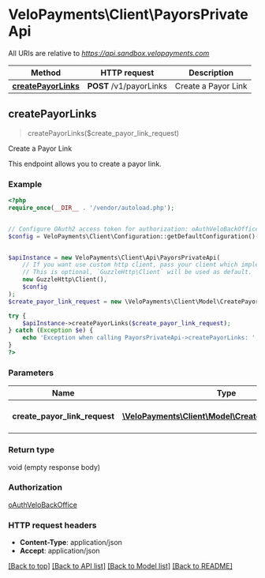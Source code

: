 # VeloPayments\Client\PayorsPrivateApi

All URIs are relative to *https://api.sandbox.velopayments.com*

Method | HTTP request | Description
------------- | ------------- | -------------
[**createPayorLinks**](PayorsPrivateApi.md#createPayorLinks) | **POST** /v1/payorLinks | Create a Payor Link



## createPayorLinks

> createPayorLinks($create_payor_link_request)

Create a Payor Link

This endpoint allows you to create a payor link.

### Example

```php
<?php
require_once(__DIR__ . '/vendor/autoload.php');


// Configure OAuth2 access token for authorization: oAuthVeloBackOffice
$config = VeloPayments\Client\Configuration::getDefaultConfiguration()->setAccessToken('YOUR_ACCESS_TOKEN');


$apiInstance = new VeloPayments\Client\Api\PayorsPrivateApi(
    // If you want use custom http client, pass your client which implements `GuzzleHttp\ClientInterface`.
    // This is optional, `GuzzleHttp\Client` will be used as default.
    new GuzzleHttp\Client(),
    $config
);
$create_payor_link_request = new \VeloPayments\Client\Model\CreatePayorLinkRequest(); // \VeloPayments\Client\Model\CreatePayorLinkRequest | Request to create a payor link

try {
    $apiInstance->createPayorLinks($create_payor_link_request);
} catch (Exception $e) {
    echo 'Exception when calling PayorsPrivateApi->createPayorLinks: ', $e->getMessage(), PHP_EOL;
}
?>
```

### Parameters


Name | Type | Description  | Notes
------------- | ------------- | ------------- | -------------
 **create_payor_link_request** | [**\VeloPayments\Client\Model\CreatePayorLinkRequest**](../Model/CreatePayorLinkRequest.md)| Request to create a payor link |

### Return type

void (empty response body)

### Authorization

[oAuthVeloBackOffice](../../README.md#oAuthVeloBackOffice)

### HTTP request headers

- **Content-Type**: application/json
- **Accept**: application/json

[[Back to top]](#) [[Back to API list]](../../README.md#documentation-for-api-endpoints)
[[Back to Model list]](../../README.md#documentation-for-models)
[[Back to README]](../../README.md)

